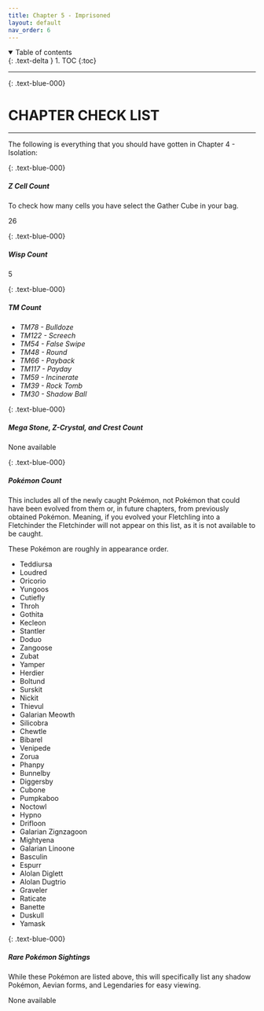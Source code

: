```yaml
---
title: Chapter 5 - Imprisoned
layout: default
nav_order: 6
---
```


<details open markdown="block">
  <summary>
    Table of contents
  </summary>
  {: .text-delta }
1. TOC
{:toc}
</details>

---

{: 	.text-blue-000}
# CHAPTER CHECK LIST
---

The following is everything that you should have gotten in Chapter 4 - Isolation:

{: 	.text-blue-000}
##### Z Cell Count

To check how many cells you have select the Gather Cube in your bag.

26

{: 	.text-blue-000}
##### Wisp Count

5

{: 	.text-blue-000}
##### TM Count

 - *TM78 - Bulldoze*
 - *TM122 - Screech*
 - *TM54 - False Swipe*
 - *TM48 - Round*
 - *TM66 - Payback*
 - *TM117 - Payday*
 - *TM59 - Incinerate*
 - *TM39 - Rock Tomb*
 - *TM30 - Shadow Ball*

{: 	.text-blue-000}
##### Mega Stone, Z-Crystal, and Crest Count

None available

{: 	.text-blue-000}
##### Pokémon Count

This includes all of the newly caught Pokémon, not Pokémon that could have been evolved from them or, in future chapters, from previously obtained Pokémon. Meaning, if you evolved your Fletchling into a Fletchinder the Fletchinder will not appear on this list, as it is not available to be caught.

These Pokémon are roughly in appearance order.

 - Teddiursa
 - Loudred
 - Oricorio
 - Yungoos
 - Cutiefly
 - Throh
 - Gothita
 - Kecleon
 - Stantler
 - Doduo
 - Zangoose
 - Zubat
 - Yamper
 - Herdier
 - Boltund
 - Surskit
 - Nickit
 - Thievul
 - Galarian Meowth
 - Silicobra
 - Chewtle
 - Bibarel
 - Venipede
 - Zorua
 - Phanpy
 - Bunnelby
 - Diggersby
 - Cubone
 - Pumpkaboo
 - Noctowl
 - Hypno
 - Drifloon
 - Galarian Zignzagoon
 - Mightyena
 - Galarian Linoone
 - Basculin
 - Espurr
 - Alolan Diglett
 - Alolan Dugtrio
 - Graveler
 - Raticate
 - Banette
 - Duskull
 - Yamask

{: 	.text-blue-000}
##### Rare Pokémon Sightings

While these Pokémon are listed above, this will specifically  list any shadow Pokémon, Aevian forms, and Legendaries for easy viewing.

None available
